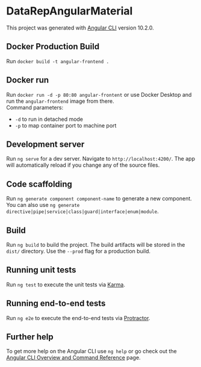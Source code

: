 # DataRepAngularMaterial

This project was generated with [Angular CLI](https://github.com/angular/angular-cli) version 10.2.0.

## Docker Production Build

Run `docker build -t angular-frontend .`

## Docker run

Run `docker run -d -p 80:80 angular-frontent` or use Docker Desktop and run the `angular-frontend` image from there.
<br/>
Command parameters:

- `-d` to run in detached mode
- `-p` to map container port to machine port

## Development server

Run `ng serve` for a dev server. Navigate to `http://localhost:4200/`. The app will automatically reload if you change any of the source files.

## Code scaffolding

Run `ng generate component component-name` to generate a new component. You can also use `ng generate directive|pipe|service|class|guard|interface|enum|module`.

## Build

Run `ng build` to build the project. The build artifacts will be stored in the `dist/` directory. Use the `--prod` flag for a production build.

## Running unit tests

Run `ng test` to execute the unit tests via [Karma](https://karma-runner.github.io).

## Running end-to-end tests

Run `ng e2e` to execute the end-to-end tests via [Protractor](http://www.protractortest.org/).

## Further help

To get more help on the Angular CLI use `ng help` or go check out the [Angular CLI Overview and Command Reference](https://angular.io/cli) page.
